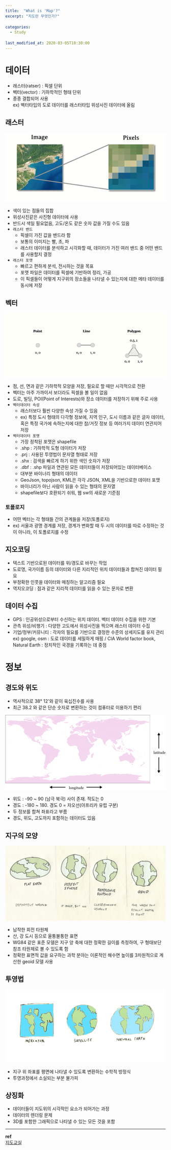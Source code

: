 ```yaml
---
title:  "What is 'Map'?"
excerpt: "지도란 무엇인가?"

categories:
  - Study

last_modified_at: 2020-03-05T18:30:00
---
```


# 데이터
- 래스터(ratser) : 픽셀 단위
- 벡터(vector) : 기하학적인 형태 단위
- 종종 결합되어 사용  
ex) 벡터타입의 도로 데이터를 래스터타입 위성사진 데이터에 올림

## 래스터
![raster](/assets/images/posts/200317/raster.png)
- 색이 있는 점들의 집합
- 위성사진같은 사진형 데이터에 사용
- 반드시 색일 필요없음, 고도/온도 같은 숫자 값을 가질 수도 있음
- `래스터 밴드`
  - 픽셀이 가진 값을 밴드라 함
  - 보통의 이미지는 빨, 초, 파
  - 래스터 데이터를 분석하고 시각화할 때, 데이터가 가진 여러 밴드 중 어떤 밴드를 사용할지 결정
- `래스터 포맷`
  - 빠르고 편하게 분석, 전시하는 것을 목표
  - 포맷 파일은 데이터를 픽셀에 기반하여 정리, 가공
  - 이 픽셀들이 어떻게 지구위의 장소들을 나타낼 수 있는지에 대한 메타 데이터를 동시에 저장

## 벡터
![vector](/assets/images/posts/200317/vector_types.png)
- 점, 선, 면과 같은 기하학적 모양을 저장, 필요로 할 때만 시각적으로 전환
- 벡터는 아주 가까이서 보더라도 픽셀을 볼 일이 없음
- 도로, 빌딩, POI(Point of Interests)와 장소 데이터를 저장하기 위해 주로 사용
- `벡터데이터 속성`
  - 래스터보다 훨씬 다양한 속성 가질 수 있음
  - ex) 특정 도시 형태의 다각형 정보에, 지역 인구, 도시 이름과 같은 글자 데이터, 혹은 특정 국가에 속하는지에 대한 참/거짓 정보 등 여러가지 데이터 연관지어 저장
- `벡터데이터 포맷`
  - 가장 정착된 포맷은 shapefile
  - .shp : 기하학적 도형 데이터가 저장
  - .prj : 사용된 투영법이 문자열 형태로 저장
  - .shx : 검색을 빠르게 하기 위한 색인 숫자가 저장
  - .dbf : .shp 파일과 연관된 모든 데이터들이 저장되어있는 데이터베이스
  - 대부분 바이너리 형태의 데이터
  - GeoJson, topojson, KML은 각각 JSON, XML을 기반으로한 데이터 포맷
  - 바이너리가 아닌 사람이 읽을 수 있는 형태의 문자열
  - shapefile보다 호환되기 쉬워, 웹 sw의 새로운 기준점

### 토폴로지
- 어떤 벡터는 각 형태들 간의 관계들을 저장(토폴로지)
- ex) 서울과 광명 경계를 저장, 경계가 변화할 때 두 시의 데이터를 따로 수정하는 것이 아니라, 이 토폴로지를 수정

## 지오코딩
- 텍스트 기반으로된 데이터를 위/경도로 바꾸는 작업
- 도로명, 국가이름 등의 데이터와 다른 지리적인 위치 데이터들과 합쳐진 데이터 필요
- 부정확한 인풋을 데이터와 매칭하는 알고리즘 필요
- 역지오코딩 : 점과 같은 지리적 데이터를 읽을 수 있는 문자로 변환

## 데이터 수집
- GPS : 인공위성으로부터 수신하는 위치 데이터. 벡터 데이터 수집을 위한 기본
- 관측 위성/비행기 : 다양한 고도에서 위성사진을 찍으며 래스터 데이터 수집
- 기업/정부/커뮤니티 : 각자의 필요를 기반으로 결정한 수준의 상세지도를 유지 관리  
ex) google, osm : 도로 데이터를 세밀하게 매핑 / CIA World factor book, Natural Earth : 정치적인 국경을 기록하는 데 중점

# 정보
## 경도와 위도
- 역사적으로 38° 12'와 같이 육십진수를 사용
- 최근 38.2 와 같은 단순 숫자로 변환하는 것이 컴퓨터로 이용하기 편리

![lat lon](/assets/images/posts/200317/latlon.png)
- 위도 : -90 ~ 90 (남극 북극) 사이 존재. 적도는 0
- 경도 : -180 ~ 180. 경도 0 = 자오선(아프리카 유럽 구분)
- 두 정보를 합쳐 좌표라고 부름
- 경도, 위도, 고도까지 포함하는 데이터도 있음

## 지구의 모양
![earth shape](/assets/images/posts/200317/earth-shapes.jpg)
- 납작한 회전 타원체
- 산, 강 도시 등으로 울퉁불퉁한 표면
- WG84 같은 표준 모델은 지구 양 축에 대한 정확한 길이를 측정하여, 구 형태보단 참조 타원체로 볼 수 있도록 함
- 정확한 표면적 값을 요구하는 과학 분야는 이론적인 해수면 높이를 3차원적으로 계산한 geoid 모델 사용

## 투영법
![projection](/assets/images/posts/200317/projections.jpg)
- 지구 위 좌표를 평면에 나타낼 수 있도록 변환하는 수학적 방정식
- 투영과정에서 소실되는 부분 불가피

## 상징화
- 데이터들이 지도위의 시각적인 요소가 되어가는 과정
- 데이터의 렌더링 문제
- 3D를 포함한 그래픽으로 나타낼 수 있는 모든 것을 포함




----
**ref**  
[지도교실](https://mapschool.io/index.kr.html)  